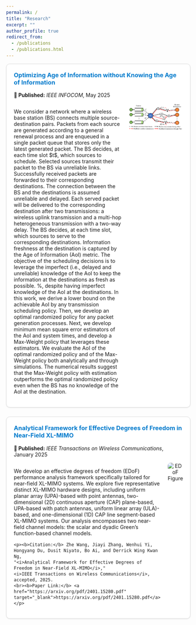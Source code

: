 ```yaml
---
permalink: /
title: "Research"
excerpt: ""
author_profile: true
redirect_from: 
  - /publications
  - /publications.html
---
```


<!-- ===== Publication 1 ===== -->
<div style="border:1px solid #ddd; border-radius:10px; padding:20px; margin-bottom:25px; box-shadow:0 1px 3px rgba(0,0,0,0.1); background-color:white;">

<h3 style="margin-top:0;">
<a href="https://arxiv.org/pdf/2501.06688" target="_blank" style="color:#007ACC; text-decoration:none;">
Optimizing Age of Information without Knowing the Age of Information
</a>
</h3>

<p>
<b>📅 Published:</b> <i>IEEE INFOCOM</i>, May 2025
</p>

<div style="display:flex; align-items:flex-start; gap:20px;">
  <div style="flex:2;">
    <p>
    We consider a network where a wireless base station (BS) connects multiple source-destination pairs. Packets from each source are generated according to a general renewal process and are enqueued in a single packet queue that stores only the latest generated packet. The BS decides, at each time slot $t$, which sources to schedule. Selected sources transmit their packet to the BS via unreliable links. Successfully received packets are forwarded to their corresponding destinations. The connection between the BS and the destinations is assumed unreliable and delayed. Each served packet will be delivered to the corresponding destination after two transmissions: a wireless uplink transmission and a multi-hop heterogeneous transmission with a two-way delay. The BS decides, at each time slot, which sources to serve to the corresponding destinations. Information freshness at the destination is captured by the Age of Information (AoI) metric. The objective of the scheduling decisions is to leverage the imperfect (i.e., delayed and unreliable) knowledge of the AoI to keep the information at the destinations as fresh as possible. %, despite having imperfect knowledge of the AoI at the destinations. 
    In this work, we derive a lower bound on the achievable AoI by any transmission scheduling policy. Then, we develop an optimal randomized policy for any packet generation processes. Next, we develop minimum mean square error estimators of the AoI and system times, and develop a Max-Weight policy that leverages these estimators. We evaluate the AoI of the optimal randomized policy and of the Max-Weight policy both analytically and through simulations. The numerical results suggest that the Max-Weight policy with estimation outperforms the optimal randomized policy even when the BS has no knowledge of the AoI at the destination.
    </p>
  </div>

  <div style="flex:1; text-align:center;">
    <img src="/images/INFOCOM_2025.pdf" alt="Figure_INFOCOM 2025" style="max-width:100%; border-radius:8px;"/>
  </div>
</div>
</div>

<!-- ===== Publication 2 ===== -->
<div style="border:1px solid #ddd; border-radius:10px; padding:20px; margin-bottom:25px; box-shadow:0 1px 3px rgba(0,0,0,0.1); background-color:white;">

<h3 style="margin-top:0;">
<a href="https://arxiv.org/pdf/2401.15280.pdf" target="_blank" style="color:#007ACC; text-decoration:none;">
Analytical Framework for Effective Degrees of Freedom in Near-Field XL-MIMO
</a>
</h3>

<p>
<b>📅 Published:</b> <i>IEEE Transactions on Wireless Communications</i>, January 2025
</p>

<div style="display:flex; align-items:flex-start; gap:20px;">
  <div style="flex:2;">
    <p>
    We develop an effective degrees of freedom (EDoF) performance analysis framework specifically tailored for near-field XL-MIMO systems. We explore five representative distinct XL-MIMO hardware designs, including uniform planar array (UPA)-based with point antennas, two-dimensional (2D) continuous aperture (CAP) plane-based, UPA-based with patch antennas, uniform linear array (ULA)-based, and one-dimensional (1D) CAP line segment-based XL-MIMO systems. Our analysis encompasses two near-field channel models: the scalar and dyadic Green’s function-based channel models.
    </p>

    <p><b>Citation:</b> Zhe Wang, Jiayi Zhang, Wenhui Yi, Hongyang Du, Dusit Niyato, Bo Ai, and Derrick Wing Kwan Ng, 
    "<i>Analytical Framework for Effective Degrees of Freedom in Near-Field XL-MIMO</i>," 
    <i>IEEE Transactions on Wireless Communications</i>, accepted, 2025.  
    <br><b>Paper Link:</b> <a href="https://arxiv.org/pdf/2401.15280.pdf" target="_blank">https://arxiv.org/pdf/2401.15280.pdf</a>
    </p>
  </div>

  <div style="flex:1; text-align:center;">
    <img src="/images/edof_2025.png" alt="EDoF Figure" style="max-width:100%; border-radius:8px;"/>
  </div>
</div>
</div>
